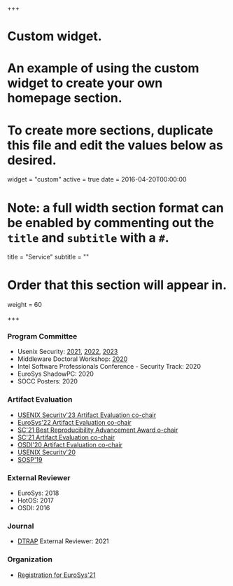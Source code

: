 +++
# Custom widget.
# An example of using the custom widget to create your own homepage section.
# To create more sections, duplicate this file and edit the values below as desired.
widget = "custom"
active = true
date = 2016-04-20T00:00:00

# Note: a full width section format can be enabled by commenting out the `title` and `subtitle` with a `#`.
title = "Service"
subtitle = ""

# Order that this section will appear in.
weight = 60

+++

### Program Committee

* Usenix Security:
  [2021](https://www.usenix.org/conference/usenixsecurity21#organizers),
  [2022](https://www.usenix.org/conference/usenixsecurity22#organizers),
  [2023](https://www.usenix.org/conference/usenixsecurity23#organizers)
* Middleware Doctoral Workshop: [2020](https://2020.middleware-conference.org/program-committee.html)
* Intel Software Professionals Conference - Security Track: 2020
* EuroSys ShadowPC: 2020
* SOCC Posters: 2020

### Artifact Evaluation

* [USENIX Security'23 Artifact Evaluation co-chair](#)
* [EuroSys'22 Artifact Evaluation co-chair](https://2022.eurosys.org/committees/organization-committee/)
* [SC'21 Best Reproducibility Advancement Award o-chair](https://sc21.supercomputing.org/program/awards/sc-best-reproducibility-advancement-award/)
* [SC'21 Artifact Evaluation co-chair](https://sc21.supercomputing.org/submit/reproducibility-initiative/)
* [OSDI'20 Artifact Evaluation co-chair](https://www.usenix.org/conference/osdi20/call-for-artifacts)
* [USENIX Security'20](https://www.usenix.org/conference/usenixsecurity20/call-for-artifacts)
* [SOSP'19](https://sysartifacts.github.io/sosp2019/organizers.html)

### External Reviewer

* EuroSys: 2018
* HotOS: 2017
* OSDI: 2016

### Journal

* [DTRAP](https://dl.acm.org/journal/dtrap) External Reviewer: 2021

### Organization
* [Registration for EuroSys'21](https://2021.eurosys.org/organization-committee.html#organization-committee)
